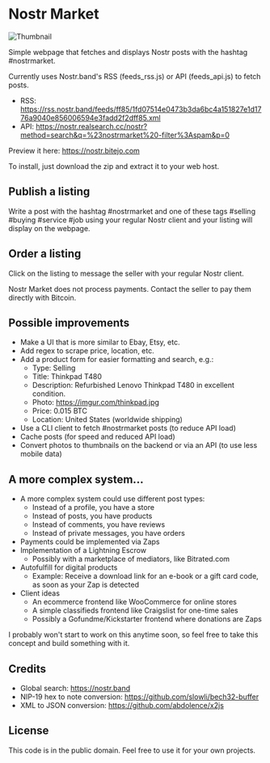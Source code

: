 # Nostr Market

![Thumbnail](https://i.ibb.co/t4w8gwz/thumb.jpg)

Simple webpage that fetches and displays Nostr posts with the hashtag #nostrmarket.

Currently uses Nostr.band's RSS (feeds_rss.js) or API (feeds_api.js) to fetch posts.

- RSS: https://rss.nostr.band/feeds/ff85/1fd07514e0473b3da6bc4a151827e1d1776a9040e856006594e3fadd2f2dff85.xml
- API: https://nostr.realsearch.cc/nostr?method=search&q=%23nostrmarket%20-filter%3Aspam&p=0

Preview it here: https://nostr.bitejo.com

To install, just download the zip and extract it to your web host.

## Publish a listing

Write a post with the hashtag #nostrmarket and one of these tags #selling #buying #service #job using your regular Nostr client and your listing will display on the webpage.

## Order a listing

Click on the listing to message the seller with your regular Nostr client.

Nostr Market does not process payments. Contact the seller to pay them directly with Bitcoin.

## Possible improvements

- Make a UI that is more similar to Ebay, Etsy, etc.
- Add regex to scrape price, location, etc.
- Add a product form for easier formatting and search, e.g.:
  - Type: Selling
  - Title: Thinkpad T480
  - Description: Refurbished Lenovo Thinkpad T480 in excellent condition.
  - Photo: https://imgur.com/thinkpad.jpg
  - Price: 0.015 BTC
  - Location: United States (worldwide shipping)
- Use a CLI client to fetch #nostrmarket posts (to reduce API load)
- Cache posts (for speed and reduced API load)
- Convert photos to thumbnails on the backend or via an API (to use less mobile data)

## A more complex system...

- A more complex system could use different post types:
  - Instead of a profile, you have a store
  - Instead of posts, you have products
  - Instead of comments, you have reviews
  - Instead of private messages, you have orders
- Payments could be implemented via Zaps
- Implementation of a Lightning Escrow
  - Possibly with a marketplace of mediators, like Bitrated.com
- Autofulfill for digital products
  - Example: Receive a download link for an e-book or a gift card code, as soon as your Zap is detected
- Client ideas
  - An ecommerce frontend like WooCommerce for online stores
  - A simple classifieds frontend like Craigslist for one-time sales
  - Possibly a Gofundme/Kickstarter frontend where donations are Zaps
  
I probably won't start to work on this anytime soon, so feel free to take this concept and build something with it.

## Credits

- Global search: https://nostr.band
- NIP-19 hex to note conversion: https://github.com/slowli/bech32-buffer
- XML to JSON conversion: https://github.com/abdolence/x2js

## License

This code is in the public domain. Feel free to use it for your own projects.